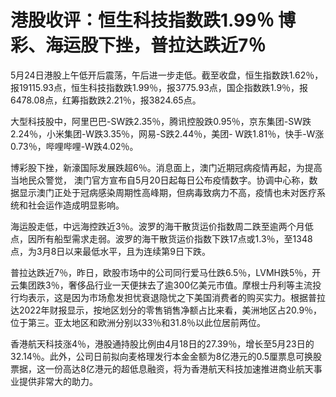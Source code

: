 # 港股收评：恒生科技指数跌1.99％ 博彩、海运股下挫，普拉达跌近7％

5月24日港股上午低开后震荡，午后进一步走低。截至收盘，恒生指数跌1.62％，报19115.93点，恒生科技指数跌1.99％，报3775.93点，国企指数跌1.9％，报6478.08点，红筹指数跌2.21％，报3824.65点。

大型科技股中，阿里巴巴-SW跌2.35％，腾讯控股跌0.95％，京东集团-SW跌2.24％，小米集团-W跌3.35％，网易-S跌2.44％，美团-
W跌1.81％，快手-W涨0.73％，哔哩哔哩-W跌4.02％。

博彩股下挫，新濠国际发展跌超6％。消息面上，澳门近期冠病疫情再起，为提高当地民众警觉，
澳门官方宣布自5月20日起每日公布疫情数字。协调中心称，数据显示澳门正处于冠病感染周期性高峰期，但病毒致病力不高，疫情也未对医疗系统和社会运作造成明显影响。

海运股走低，中远海控跌近3％。波罗的海干散货运价指数周二跌至逾两个月低点，因所有船型需求走弱。波罗的海干散货运价指数下跌17点或1.3％，至1348点，为3月8日以来最低水平，且为连续第9日下跌。

普拉达跌近7％，昨日，欧股市场中的公司同行爱马仕跌6.5％，LVMH跌5％，开云集团跌3％，奢侈品行业一天便抹去了逾300亿美元市值。摩根士丹利等主流投行均表示，这是因为市场愈发担忧衰退隐忧之下美国消费者的购买实力。根据普拉达2022年财报显示，按地区划分的零售销售净额占比来看，美洲地区占20.9％，位于第三。亚太地区和欧洲分别以33％和31.8％以此位居前两位。

香港航天科技涨4％，港股通持股比例由4月18日的27.39％，增长至5月23日的32.14％。此外，公司日前拟向麦格理发行本金金额为8亿港元的0.5厘票息可换股票据，这一份高达8亿港元的超低息融资，将为香港航天科技加速推进商业航天事业提供非常大的助力。

